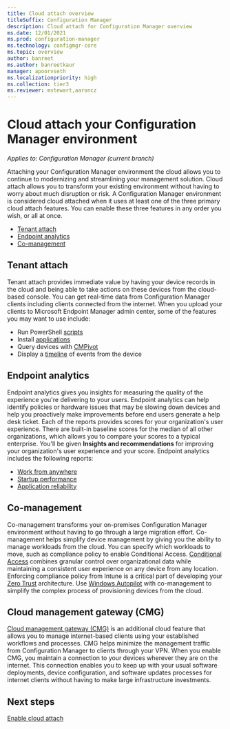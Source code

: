 ```yaml
---
title: Cloud attach overview
titleSuffix: Configuration Manager
description: Cloud attach for Configuration Manager overview
ms.date: 12/01/2021
ms.prod: configuration-manager
ms.technology: configmgr-core
ms.topic: overview
author: banreet
ms.author: banreetkaur
manager: apoorvseth
ms.localizationpriority: high
ms.collection: tier3
ms.reviewer: mstewart,aaroncz 
---
```


# Cloud attach your Configuration Manager environment
<!--9251060-->
*Applies to: Configuration Manager (current branch)*

Attaching your Configuration Manager environment the cloud allows you to continue to modernizing and streamlining your management solution. Cloud attach allows you to transform your existing environment without having to worry about much disruption or risk. A Configuration Manager environment is considered cloud attached when it uses at least one of the three primary cloud attach features. You can enable these three features in any order you wish, or all at once.

- [Tenant attach](#tenant-attach)
- [Endpoint analytics](#endpoint-analytics)
- [Co-management](#co-management)

## Tenant attach

Tenant attach provides immediate value by having your device records in the cloud and being able to take actions on these devices from the cloud-based console. You can get real-time data from Configuration Manager clients including clients connected from the internet. When you upload your clients to Microsoft Endpoint Manager admin center, some of the features you may want to use include:

- Run PowerShell [scripts](../tenant-attach/scripts.md?toc=/mem/configmgr/cloud-attach/toc.json&bc=/mem/configmgr/cloud-attach/breadcrumb/toc.json)
- Install [applications](../tenant-attach/applications.md?toc=/mem/configmgr/cloud-attach/toc.json&bc=/mem/configmgr/cloud-attach/breadcrumb/toc.json)
- Query devices with [CMPivot](../tenant-attach/cmpivot-samples-attached.md?toc=/mem/configmgr/cloud-attach/toc.json&bc=/mem/configmgr/cloud-attach/breadcrumb/toc.json)
- Display a [timeline](../tenant-attach/timeline.md?toc=/mem/configmgr/cloud-attach/toc.json&bc=/mem/configmgr/cloud-attach/breadcrumb/toc.json) of events from the device

## Endpoint analytics

Endpoint analytics gives you insights for measuring the quality of the experience you're delivering to your users. Endpoint analytics can help identify policies or hardware issues that may be slowing down devices and help you proactively make improvements before end users generate a help desk ticket. Each of the reports provides scores for your organization's user experience. There are built-in baseline scores for the median of all other organizations, which allows you to compare your scores to a typical enterprise. You'll be given **Insights and recommendations** for improving your organization's user experience and your score. Endpoint analytics includes the following reports:

- [Work from anywhere](../../analytics/work-from-anywhere.md?toc=/mem/configmgr/cloud-attach/toc.json&bc=/mem/configmgr/cloud-attach/breadcrumb/toc.json)
- [Startup performance](../../analytics/startup-performance.md?toc=/mem/configmgr/cloud-attach/toc.json&bc=/mem/configmgr/cloud-attach/breadcrumb/toc.json)
- [Application reliability](../../analytics/app-reliability.md?toc=/mem/configmgr/cloud-attach/toc.json&bc=/mem/configmgr/cloud-attach/breadcrumb/toc.json)

## Co-management

Co-management transforms your on-premises Configuration Manager environment without having to go through a large migration effort. Co-management helps simplify device management by giving you the ability to manage workloads from the cloud. You can specify which workloads to move, such as compliance policy to enable Conditional Access. [Conditional Access](../comanage/quickstart-conditional-access.md?toc=/mem/configmgr/cloud-attach/toc.json&bc=/mem/configmgr/cloud-attach/breadcrumb/toc.json) combines granular control over organizational data while maintaining a consistent user experience on any device from any location. Enforcing compliance policy from Intune is a critical part of developing your [Zero Trust](/security/zero-trust/) architecture. Use [Windows Autopilot](../../autopilot/windows-autopilot.md) with co-management to simplify the complex process of provisioning devices from the cloud.  

## <a name="bkmk_cmg"></a> Cloud management gateway (CMG)

[Cloud management gateway (CMG)](../core/clients/manage/cmg/overview.md?toc=/mem/configmgr/cloud-attach/toc.json&bc=/mem/configmgr/cloud-attach/breadcrumb/toc.json) is an additional cloud feature that allows you to manage internet-based clients using your established workflows and processes. CMG helps minimize the management traffic from Configuration Manager to clients through your VPN. When you enable CMG, you maintain a connection to your devices wherever they are on the internet. This connection enables you to keep up with your usual software deployments, device configuration, and software updates processes for internet clients without having to make large infrastructure investments.

## Next steps

[Enable cloud attach](enable.md)

